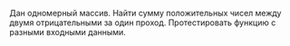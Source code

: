 Дан одномерный массив. Найти сумму положительных чисел между двумя отрицательными за один проход.
Протестировать функцию с разными входными данными.